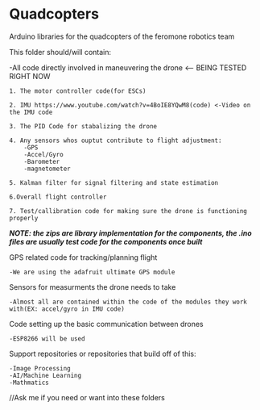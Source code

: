 # Quadcopters
Arduino libraries for the quadcopters of the feromone robotics team

This folder should/will contain:

-All code directly involved in maneuvering the drone                   <-- BEING TESTED RIGHT NOW
    
    1. The motor controller code(for ESCs)
    
    2. IMU https://www.youtube.com/watch?v=4BoIE8YQwM8(code) <-Video on the IMU code
    
    3. The PID Code for stabalizing the drone
    
    4. Any sensors whos ouptut contribute to flight adjustment:
        -GPS
        -Accel/Gyro
        -Barometer
        -magnetometer
    
    5. Kalman filter for signal filtering and state estimation
    
    6.Overall flight controller
    
    7. Test/callibration code for making sure the drone is functioning properly
    
***NOTE: the zips are library implementation for the components, the .ino files are usually test code for the components once built***

GPS related code for tracking/planning flight

    -We are using the adafruit ultimate GPS module

Sensors for measurments the drone needs to take
    
    -Almost all are contained within the code of the modules they work with(EX: accel/gyro in IMU code)

Code setting up the basic communication between drones
    
    -ESP8266 will be used

Support repositories or repositories that build off of this:

    -Image Processing
    -AI/Machine Learning
    -Mathmatics
//Ask me if you need or want into these folders
